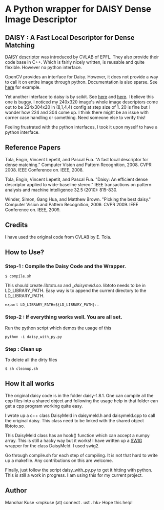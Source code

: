 # A Python wrapper for DAISY Dense Image Descriptor 

## DAISY : A Fast Local Descriptor for Dense Matching

[DAISY descriptor](http://cvlab.epfl.ch/software/daisy) was introduced by CVLAB of EPFL. They also provide their code base in C++. Which is fairly nicely written, is reusable and quite flexible. However no python interface. 

OpenCV provides an interface for Daisy. However, it does not provide a way to call it on entire image through python. Documentation is also sparse. See [here](http://docs.opencv.org/trunk/d9/d37/classcv_1_1xfeatures2d_1_1DAISY.html) for example. 

Yet another interface to daisy is by scikit. See [here](http://scikit-image.org/docs/dev/auto_examples/features_detection/plot_daisy.html) and [here](http://scikit-image.org/docs/dev/api/skimage.feature.html#skimage.feature.daisy). I believe this one is buggy. I noticed my 240x320 image's whole image descriptors come out to be 224x304x20 in (8,1,4,4) config at step size of 1. 20 is fine but I wonder how 224 and 304 come up. I think there might be an issue with corner case handling or something. Need someone else to verify this!

Feeling frustrated with the python interfaces, I took it upon myself to have a python interface. 

## Reference Papers
Tola, Engin, Vincent Lepetit, and Pascal Fua. "A fast local descriptor for dense matching." Computer Vision and Pattern Recognition, 2008. CVPR 2008. IEEE Conference on. IEEE, 2008.

Tola, Engin, Vincent Lepetit, and Pascal Fua. "Daisy: An efficient dense descriptor applied to wide-baseline stereo." IEEE transactions on pattern analysis and machine intelligence 32.5 (2010): 815-830.

Winder, Simon, Gang Hua, and Matthew Brown. "Picking the best daisy." Computer Vision and Pattern Recognition, 2009. CVPR 2009. IEEE Conference on. IEEE, 2009.

## Credits
I have used the original code from CVLAB by E. Tola.

## How to Use?
### Step-1 : Compile the Daisy Code and the Wrapper.
```
$ compile.sh 
```
This should create *libtoto.so* and *_daisymeld.so*. libtoto needs to be in LD_LIBRARY_PATH. Easy way is to append the current directory to the LD_LIBRARY_PATH.

```
export LD_LIBRARY_PATH=${LD_LIBRARY_PATH}:.
```

### Step-2 : If everything works well. You are all set. 
Run the python script which demos the usage of this
```
python -i daisy_with_py.py
```

### Step : Clean up
To delete all the dirty files
```
$ sh cleanup.sh
```

## How it all works
The original daisy code is in the folder daisy-1.8.1. One can compile all the cpp files into a shared object and following the usage help in that folder can get a cpp program working quite easy. 

I wrote up a c++ class DaisyMeld in daisymeld.h and daisymeld.cpp to call the original daisy. This class need to be linked with the shared object libtoto.so. 

This DaisyMeld class has an hook() function which can accept a numpy array. This is still a hacky way but it works! I have written up a [SWIG](http://www.swig.org/) wrapper for the class DaisyMeld. I used swig2. 

Go through compile.sh for each step of compiling. It is not that hard to write up a makefile. Any contributions on this are welcome. 

Finally, just follow the script daisy_with_py.py to get it hitting with python. This is still a work in progress. I am using this for my current project.  

## Author
Manohar Kuse <mpkuse (at) connect . ust . hk>
Hope this help!